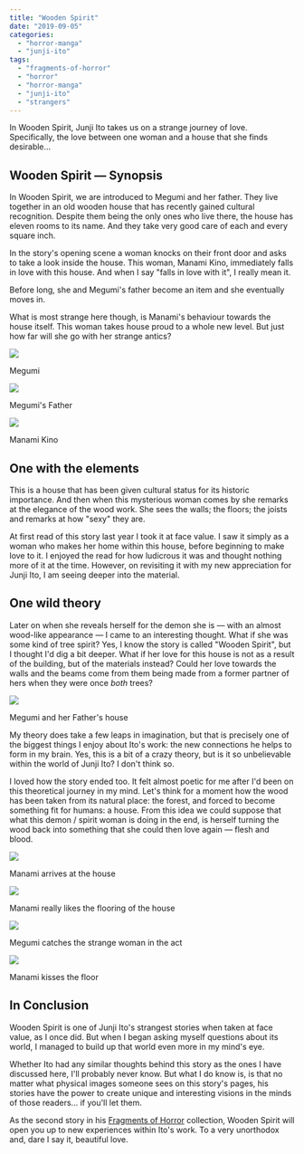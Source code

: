 ```yaml
---
title: "Wooden Spirit"
date: "2019-09-05"
categories: 
  - "horror-manga"
  - "junji-ito"
tags: 
  - "fragments-of-horror"
  - "horror"
  - "horror-manga"
  - "junji-ito"
  - "strangers"
---
```


In Wooden Spirit, Junji Ito takes us on a strange journey of love. Specifically, the love between one woman and a house that she finds desirable...

## Wooden Spirit — Synopsis

In Wooden Spirit, we are introduced to Megumi and her father. They live together in an old wooden house that has recently gained cultural recognition. Despite them being the only ones who live there, the house has eleven rooms to its name. And they take very good care of each and every square inch.

In the story's opening scene a woman knocks on their front door and asks to take a look inside the house. This woman, Manami Kino, immediately falls in love with this house. And when I say "falls in love with it", I really mean it.

Before long, she and Megumi's father become an item and she eventually moves in.

What is most strange here though, is Manami's behaviour towards the house itself. This woman takes house proud to a whole new level. But just how far will she go with her strange antics?

[![](images/Megumi.jpg)](https://davidpeach.co.uk/wp-content/uploads/2023/05/Megumi.jpg)

Megumi

[![](images/Megumis-Father.jpg)](https://davidpeach.co.uk/wp-content/uploads/2023/05/Megumis-Father.jpg)

Megumi's Father

[![](images/Manami-Kino.jpg)](https://davidpeach.co.uk/wp-content/uploads/2023/05/Manami-Kino.jpg)

Manami Kino

## One with the elements

This is a house that has been given cultural status for its historic importance. And then when this mysterious woman comes by she remarks at the elegance of the wood work. She sees the walls; the floors; the joists and remarks at how "sexy" they are.

At first read of this story last year I took it at face value. I saw it simply as a woman who makes her home within this house, before beginning to make love to it. I enjoyed the read for how ludicrous it was and thought nothing more of it at the time. However, on revisiting it with my new appreciation for Junji Ito, I am seeing deeper into the material.

## One wild theory

Later on when she reveals herself for the demon she is — with an almost wood-like appearance — I came to an interesting thought. What if she was some kind of tree spirit? Yes, I know the story is called "Wooden Spirit", but I thought I'd dig a bit deeper. What if her love for this house is not as a result of the building, but of the materials instead? Could her love towards the walls and the beams come from them being made from a former partner of hers when they were once _both_ trees?

[![](images/Megumi-and-her-Fathers-house.jpg)](https://davidpeach.co.uk/wp-content/uploads/2023/05/Megumi-and-her-Fathers-house.jpg)

Megumi and her Father's house

My theory does take a few leaps in imagination, but that is precisely one of the biggest things I enjoy about Ito's work: the new connections he helps to form in my brain. Yes, this is a bit of a crazy theory, but is it so unbelievable within the world of Junji Ito? I don't think so.

I loved how the story ended too. It felt almost poetic for me after I'd been on this theoretical journey in my mind. Let's think for a moment how the wood has been taken from its natural place: the forest, and forced to become something fit for humans: a house. From this idea we could suppose that what this demon / spirit woman is doing in the end, is herself turning the wood back into something that she could then love again — flesh and blood.

[![](images/Manami-arrives-at-the-house.jpg)](https://davidpeach.co.uk/wp-content/uploads/2023/05/Manami-arrives-at-the-house.jpg)

Manami arrives at the house

[![](images/Manami-really-likes-the-flooring-of-the-house.jpg)](https://davidpeach.co.uk/wp-content/uploads/2023/05/Manami-really-likes-the-flooring-of-the-house.jpg)

Manami really likes the flooring of the house

[![](images/Megumi-catches-the-strange-woman-in-the-act.jpg)](https://davidpeach.co.uk/wp-content/uploads/2023/05/Megumi-catches-the-strange-woman-in-the-act.jpg)

Megumi catches the strange woman in the act

[![](images/Manami-kisses-the-floor.jpg)](https://davidpeach.co.uk/wp-content/uploads/2023/05/Manami-kisses-the-floor.jpg)

Manami kisses the floor

## In Conclusion

Wooden Spirit is one of Junji Ito's strangest stories when taken at face value, as I once did. But when I began asking myself questions about its world, I managed to build up that world even more in my mind's eye.

Whether Ito had any similar thoughts behind this story as the ones I have discussed here, I'll probably never know. But what I do know is, is that no matter what physical images someone sees on this story's pages, his stories have the power to create unique and interesting visions in the minds of those readers... if you'll let them.

As the second story in his [Fragments of Horror](https://junjiitomanga.com/tag/fragments-of-horror/) collection, Wooden Spirit will open you up to new experiences within Ito's work. To a very unorthodox and, dare I say it, beautiful love.
